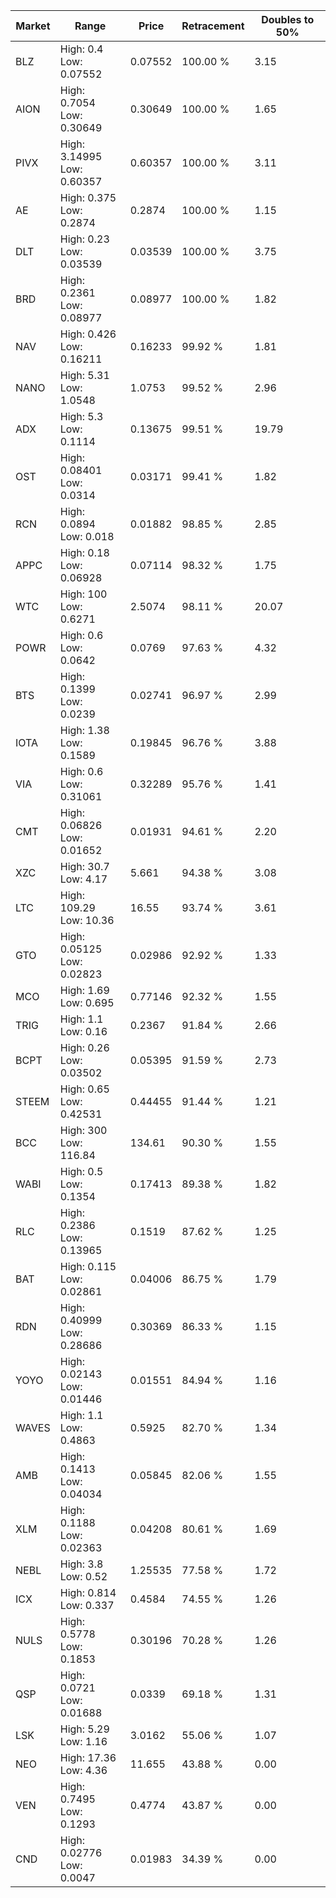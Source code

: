 | Market | Range | Price| Retracement | Doubles to 50% |
| --- | --- | --- | --- | --- |
| BLZ | High: 0.4<br />Low: 0.07552 | 0.07552 | 100.00 % | 3.15 |
| AION | High: 0.7054<br />Low: 0.30649 | 0.30649 | 100.00 % | 1.65 |
| PIVX | High: 3.14995<br />Low: 0.60357 | 0.60357 | 100.00 % | 3.11 |
| AE | High: 0.375<br />Low: 0.2874 | 0.2874 | 100.00 % | 1.15 |
| DLT | High: 0.23<br />Low: 0.03539 | 0.03539 | 100.00 % | 3.75 |
| BRD | High: 0.2361<br />Low: 0.08977 | 0.08977 | 100.00 % | 1.82 |
| NAV | High: 0.426<br />Low: 0.16211 | 0.16233 | 99.92 % | 1.81 |
| NANO | High: 5.31<br />Low: 1.0548 | 1.0753 | 99.52 % | 2.96 |
| ADX | High: 5.3<br />Low: 0.1114 | 0.13675 | 99.51 % | 19.79 |
| OST | High: 0.08401<br />Low: 0.0314 | 0.03171 | 99.41 % | 1.82 |
| RCN | High: 0.0894<br />Low: 0.018 | 0.01882 | 98.85 % | 2.85 |
| APPC | High: 0.18<br />Low: 0.06928 | 0.07114 | 98.32 % | 1.75 |
| WTC | High: 100<br />Low: 0.6271 | 2.5074 | 98.11 % | 20.07 |
| POWR | High: 0.6<br />Low: 0.0642 | 0.0769 | 97.63 % | 4.32 |
| BTS | High: 0.1399<br />Low: 0.0239 | 0.02741 | 96.97 % | 2.99 |
| IOTA | High: 1.38<br />Low: 0.1589 | 0.19845 | 96.76 % | 3.88 |
| VIA | High: 0.6<br />Low: 0.31061 | 0.32289 | 95.76 % | 1.41 |
| CMT | High: 0.06826<br />Low: 0.01652 | 0.01931 | 94.61 % | 2.20 |
| XZC | High: 30.7<br />Low: 4.17 | 5.661 | 94.38 % | 3.08 |
| LTC | High: 109.29<br />Low: 10.36 | 16.55 | 93.74 % | 3.61 |
| GTO | High: 0.05125<br />Low: 0.02823 | 0.02986 | 92.92 % | 1.33 |
| MCO | High: 1.69<br />Low: 0.695 | 0.77146 | 92.32 % | 1.55 |
| TRIG | High: 1.1<br />Low: 0.16 | 0.2367 | 91.84 % | 2.66 |
| BCPT | High: 0.26<br />Low: 0.03502 | 0.05395 | 91.59 % | 2.73 |
| STEEM | High: 0.65<br />Low: 0.42531 | 0.44455 | 91.44 % | 1.21 |
| BCC | High: 300<br />Low: 116.84 | 134.61 | 90.30 % | 1.55 |
| WABI | High: 0.5<br />Low: 0.1354 | 0.17413 | 89.38 % | 1.82 |
| RLC | High: 0.2386<br />Low: 0.13965 | 0.1519 | 87.62 % | 1.25 |
| BAT | High: 0.115<br />Low: 0.02861 | 0.04006 | 86.75 % | 1.79 |
| RDN | High: 0.40999<br />Low: 0.28686 | 0.30369 | 86.33 % | 1.15 |
| YOYO | High: 0.02143<br />Low: 0.01446 | 0.01551 | 84.94 % | 1.16 |
| WAVES | High: 1.1<br />Low: 0.4863 | 0.5925 | 82.70 % | 1.34 |
| AMB | High: 0.1413<br />Low: 0.04034 | 0.05845 | 82.06 % | 1.55 |
| XLM | High: 0.1188<br />Low: 0.02363 | 0.04208 | 80.61 % | 1.69 |
| NEBL | High: 3.8<br />Low: 0.52 | 1.25535 | 77.58 % | 1.72 |
| ICX | High: 0.814<br />Low: 0.337 | 0.4584 | 74.55 % | 1.26 |
| NULS | High: 0.5778<br />Low: 0.1853 | 0.30196 | 70.28 % | 1.26 |
| QSP | High: 0.0721<br />Low: 0.01688 | 0.0339 | 69.18 % | 1.31 |
| LSK | High: 5.29<br />Low: 1.16 | 3.0162 | 55.06 % | 1.07 |
| NEO | High: 17.36<br />Low: 4.36 | 11.655 | 43.88 % | 0.00 |
| VEN | High: 0.7495<br />Low: 0.1293 | 0.4774 | 43.87 % | 0.00 |
| CND | High: 0.02776<br />Low: 0.0047 | 0.01983 | 34.39 % | 0.00 |

